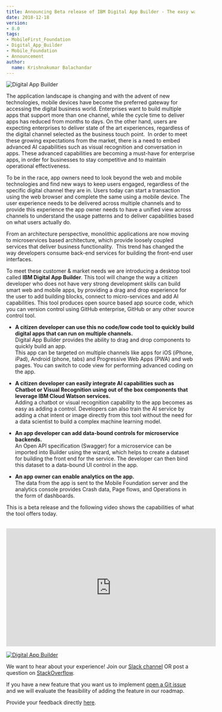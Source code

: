 ```yaml
---
title: Announcing Beta release of IBM Digital App Builder - The easy way to build smart apps
date: 2018-12-18
version:
- 8.0
tags:
- MobileFirst_Foundation
- Digital_App_Builder
- Mobile_Foundation
- Announcement
author:
  name: Krishnakumar Balachandar
---
```

![Digital App Builder]({{site.baseurl}}/assets/blog/2018-12-18-announcement-digital-app-builder/banner.png)

The application landscape is changing and with the advent of new technologies, mobile devices have become the preferred gateway for accessing the digital business world. Enterprises want to build multiple apps that support more than one channel, while the cycle time to deliver apps has reduced from months to days. On the other hand, users are expecting enterprises to deliver state of the art experiences, regardless of the digital channel selected as the business touch point.  In order to meet these growing expectations from the market, there is a need to embed advanced AI capabilities such as visual recognition and conversation in apps. These advanced capabilities are becoming a must-have for enterprise apps, in order for businesses to stay competitive and to maintain operational effectiveness. 

To be in the race, app owners need to look beyond the web and mobile technologies and find new ways to keep users engaged, regardless of the specific digital channel they are in. Users today can start a transaction using the web browser and complete the same using a mobile device. The user experience needs to be delivered across multiple channels and to provide this experience the app owner needs to have a unified view across channels to understand the usage patterns and to deliver capabilities based on what users actually do.  

From an architecture perspective, monolithic applications are now moving to microservices based architecture, which provide loosely coupled services that deliver business functionality.  This trend has changed the way developers consume back-end services for building the front-end user interfaces.

To meet these customer & market needs we are introducing a desktop tool called **IBM Digital App Builder**. This  tool will change the way a citizen developer who does not have very strong development skills can build smart web and mobile apps, by providing a drag and drop experience for the user to add building blocks, connect to micro-services and add AI capabilities. This tool produces open source based app source code, which you can version control using GitHub enterprise, GitHub or any other source control tool.

* **A citizen developer can use this no code/low code tool to quickly build digital apps that can run on multiple channels.**<br/>
  Digital App Builder provides the ability to drag and drop components to quickly build an app. <br/>This app can be targeted on multiple channels like apps for iOS (iPhone, iPad), Android (phone, tabs) and Progressive Web Apps (PWA) and web pages. You can switch to code view for performing advanced coding on the app.

* **A citizen developer can easily integrate AI capabilities such as Chatbot or Visual Recognition using out of the box components that leverage IBM Cloud Watson services.**<br/>
  Adding a chatbot or visual recognition capability to the app becomes as easy as adding a control. Developers can also train the AI service by adding a chat intent or image directly from this tool without the need for a data scientist to build a complex machine learning model.

* **An app developer can add data-bound controls for microservice backends.** <br/>
  An Open API specification (Swagger) for a microservice can be imported into Builder using the wizard, which helps to create a dataset for building the front end for the service. The developer can then bind this dataset to a data-bound UI control in the app.

* **An app owner can enable analytics on the app.**<br/>
  The data from the app is sent to the Mobile Foundation server and the analytics console provides Crash data, Page flows, and Operations in the form of dashboards.

 This is a beta release and the following video shows the capabilities of what the tool offers today.

<br/>
<div class="sizer">
    <div class="embed-responsive embed-responsive-16by9">
        <iframe width="560" height="315" src="https://www.youtube.com/embed/k1vEUuR_GrY?rel=0&amp;showinfo=0" frameborder="0" allow="autoplay; encrypted-media" allowfullscreen></iframe>
    </div>
</div>


[![Digital App Builder]({{site.baseurl}}/assets/blog/2018-12-18-announcement-digital-app-builder/download.png)](https://github.com/MobileFirst-Platform-Developer-Center/Digital-App-Builder/releases)

<!--Start by downloading and building a sample app with the [Getting Started guide](https://github.com/MobileFirst-Platform-Developer-Center/Digital-App-Builder/releases).-->

We want to hear about your experience! Join our [Slack channel](https://mfpdev.slack.com/messages/CE8MGDD7E) OR post a question on [StackOverflow](https://stackoverflow.com/questions/tagged/ibm-digital-app-builder).

If you have a new feature that you want us to implement [open a Git issue](https://github.com/MobileFirst-Platform-Developer-Center/Digital-App-Builder/issues) and we will evaluate the feasibility of adding the feature in our roadmap.

Provide your feedback directly [here](https://www.surveygizmo.com/s3/4627635/Digital-App-Builder-Feedback). 
